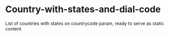 # Country-with-states-and-dial-code
List of countries with states on countrycode param, ready to serve as static content
